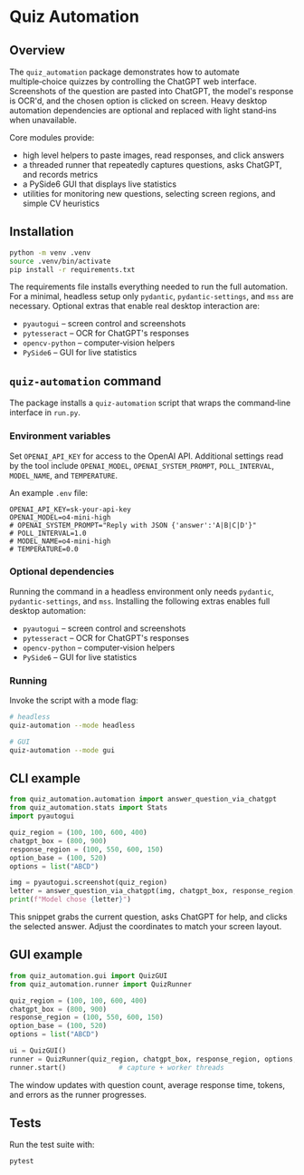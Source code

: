 # Quiz Automation

## Overview
The `quiz_automation` package demonstrates how to automate multiple‑choice quizzes by controlling the ChatGPT web interface.  Screenshots of the question are pasted into ChatGPT, the model's response is OCR'd, and the chosen option is clicked on screen.  Heavy desktop automation dependencies are optional and replaced with light stand‑ins when unavailable.

Core modules provide:
- high level helpers to paste images, read responses, and click answers
- a threaded runner that repeatedly captures questions, asks ChatGPT, and records metrics
- a PySide6 GUI that displays live statistics
- utilities for monitoring new questions, selecting screen regions, and simple CV heuristics

## Installation
```bash
python -m venv .venv
source .venv/bin/activate
pip install -r requirements.txt
```
The requirements file installs everything needed to run the full automation.  For a minimal, headless setup only `pydantic`, `pydantic-settings`, and `mss` are necessary.  Optional extras that enable real desktop interaction are:

* `pyautogui` – screen control and screenshots
* `pytesseract` – OCR for ChatGPT's responses
* `opencv-python` – computer‑vision helpers
* `PySide6` – GUI for live statistics

## `quiz-automation` command
The package installs a `quiz-automation` script that wraps the command‑line interface in `run.py`.

### Environment variables
Set `OPENAI_API_KEY` for access to the OpenAI API.  Additional settings read by the tool include `OPENAI_MODEL`, `OPENAI_SYSTEM_PROMPT`, `POLL_INTERVAL`, `MODEL_NAME`, and `TEMPERATURE`.

An example `.env` file:

```dotenv
OPENAI_API_KEY=sk-your-api-key
OPENAI_MODEL=o4-mini-high
# OPENAI_SYSTEM_PROMPT="Reply with JSON {'answer':'A|B|C|D'}"
# POLL_INTERVAL=1.0
# MODEL_NAME=o4-mini-high
# TEMPERATURE=0.0
```

### Optional dependencies
Running the command in a headless environment only needs `pydantic`, `pydantic-settings`, and `mss`.  Installing the following extras enables full desktop automation:

* `pyautogui` – screen control and screenshots
* `pytesseract` – OCR for ChatGPT's responses
* `opencv-python` – computer‑vision helpers
* `PySide6` – GUI for live statistics

### Running
Invoke the script with a mode flag:

```bash
# headless
quiz-automation --mode headless

# GUI
quiz-automation --mode gui
```

## CLI example
```python
from quiz_automation.automation import answer_question_via_chatgpt
from quiz_automation.stats import Stats
import pyautogui

quiz_region = (100, 100, 600, 400)
chatgpt_box = (800, 900)
response_region = (100, 550, 600, 150)
option_base = (100, 520)
options = list("ABCD")

img = pyautogui.screenshot(quiz_region)
letter = answer_question_via_chatgpt(img, chatgpt_box, response_region, options, option_base, stats=Stats())
print(f"Model chose {letter}")
```
This snippet grabs the current question, asks ChatGPT for help, and clicks the selected answer.  Adjust the coordinates to match your screen layout.

## GUI example
```python
from quiz_automation.gui import QuizGUI
from quiz_automation.runner import QuizRunner

quiz_region = (100, 100, 600, 400)
chatgpt_box = (800, 900)
response_region = (100, 550, 600, 150)
option_base = (100, 520)
options = list("ABCD")

ui = QuizGUI()
runner = QuizRunner(quiz_region, chatgpt_box, response_region, options, option_base, gui=ui)
runner.start()             # capture + worker threads
```
The window updates with question count, average response time, tokens, and errors as the runner progresses.

## Tests
Run the test suite with:
```bash
pytest
```
